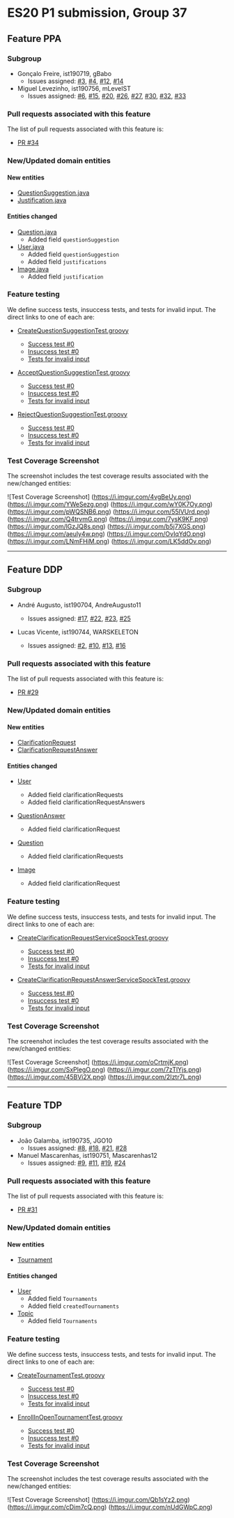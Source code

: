 # ES20 P1 submission, Group 37

## Feature PPA

### Subgroup
 - Gonçalo Freire, ist190719, gBabo
   + Issues assigned: 
   	[#3](https://github.com/tecnico-softeng/es20tg_37-project/issues/3),
   	[#4](https://github.com/tecnico-softeng/es20tg_37-project/issues/4),
   	[#12](https://github.com/tecnico-softeng/es20tg_37-project/issues/12),
   	[#14](https://github.com/tecnico-softeng/es20tg_37-project/issues/14)
 - Miguel Levezinho, ist190756, mLeveIST
   + Issues assigned: 
   	[#6](https://github.com/tecnico-softeng/es20tg_37-project/issues/6),
   	[#15](https://github.com/tecnico-softeng/es20tg_37-project/issues/15),
    [#20](https://github.com/tecnico-softeng/es20tg_37-project/issues/20),
    [#26](https://github.com/tecnico-softeng/es20tg_37-project/issues/26),
    [#27](https://github.com/tecnico-softeng/es20tg_37-project/issues/27),
   	[#30](https://github.com/tecnico-softeng/es20tg_37-project/issues/30),
   	[#32](https://github.com/tecnico-softeng/es20tg_37-project/issues/32),
    [#33](https://github.com/tecnico-softeng/es20tg_37-project/issues/33)
 
### Pull requests associated with this feature

The list of pull requests associated with this feature is:

 - [PR #34](https://github.com/tecnico-softeng/es20tg_37-project/pull/34)


### New/Updated domain entities

#### New entities
 - [QuestionSuggestion.java](https://github.com/tecnico-softeng/es20tg_37-project/blob/master/backend/src/main/java/pt/ulisboa/tecnico/socialsoftware/tutor/questionSuggestion/domain/QuestionSuggestion.java)
 - [Justification.java](https://github.com/tecnico-softeng/es20tg_37-project/blob/master/backend/src/main/java/pt/ulisboa/tecnico/socialsoftware/tutor/questionSuggestion/domain/Justification.java)


#### Entities changed
 - [Question.java](https://github.com/tecnico-softeng/es20tg_37-project/blob/master/backend/src/main/java/pt/ulisboa/tecnico/socialsoftware/tutor/question/domain/Question.java#L59)
   + Added field  `questionSuggestion`
 - [User.java](https://github.com/tecnico-softeng/es20tg_37-project/blob/master/backend/src/main/java/pt/ulisboa/tecnico/socialsoftware/tutor/user/User.java#L78#L82)
   + Added field  `questionSuggestion`
   + Added field  `justifications`
 - [Image.java](https://github.com/tecnico-softeng/es20tg_37-project/blob/master/backend/src/main/java/pt/ulisboa/tecnico/socialsoftware/tutor/question/domain/Image.java#L26) 
   + Added field  `justification`
   


### Feature testing

We define success tests, insuccess tests, and tests for invalid input. The direct links to one of each are:

 - [CreateQuestionSuggestionTest.groovy](https://github.com/tecnico-softeng/es20tg_37-project/blob/master/backend/src/test/groovy/pt/ulisboa/tecnico/socialsoftware/tutor/questionSuggestion/service/CreateQuestionSuggestionTest.groovy)
    + [Success test #0](https://github.com/tecnico-softeng/es20tg_37-project/blob/master/backend/src/test/groovy/pt/ulisboa/tecnico/socialsoftware/tutor/questionSuggestion/service/CreateQuestionSuggestionTest.groovy#L142)
    + [Insuccess test #0](https://github.com/tecnico-softeng/es20tg_37-project/blob/master/backend/src/test/groovy/pt/ulisboa/tecnico/socialsoftware/tutor/questionSuggestion/service/CreateQuestionSuggestionTest.groovy#L284)
    + [Tests for invalid input](https://github.com/tecnico-softeng/es20tg_37-project/blob/master/backend/src/test/groovy/pt/ulisboa/tecnico/socialsoftware/tutor/questionSuggestion/service/CreateQuestionSuggestionTest.groovy#L300)

 - [AcceptQuestionSuggestionTest.groovy](https://github.com/tecnico-softeng/es20tg_37-project/blob/master/backend/src/test/groovy/pt/ulisboa/tecnico/socialsoftware/tutor/questionSuggestion/service/AcceptQuestionSuggestionTest.groovy)
    + [Success test #0](https://github.com/tecnico-softeng/es20tg_37-project/blob/master/backend/src/test/groovy/pt/ulisboa/tecnico/socialsoftware/tutor/questionSuggestion/service/AcceptQuestionSuggestionTest.groovy#L59)
    + [Insuccess test #0](https://github.com/tecnico-softeng/es20tg_37-project/blob/master/backend/src/test/groovy/pt/ulisboa/tecnico/socialsoftware/tutor/questionSuggestion/service/AcceptQuestionSuggestionTest.groovy#L78)
    + [Tests for invalid input](https://github.com/tecnico-softeng/es20tg_37-project/blob/master/backend/src/test/groovy/pt/ulisboa/tecnico/socialsoftware/tutor/questionSuggestion/service/AcceptQuestionSuggestionTest.groovy#L98)

 - [RejectQuestionSuggestionTest.groovy](https://github.com/tecnico-softeng/es20tg_37-project/blob/master/backend/src/test/groovy/pt/ulisboa/tecnico/socialsoftware/tutor/questionSuggestion/service/RejectQuestionSuggestionTest.groovy)
    + [Success test #0](https://github.com/tecnico-softeng/es20tg_37-project/blob/master/backend/src/test/groovy/pt/ulisboa/tecnico/socialsoftware/tutor/questionSuggestion/service/RejectQuestionSuggestionTest.groovy#L79)
    + [Insuccess test #0](https://github.com/tecnico-softeng/es20tg_37-project/blob/master/backend/src/test/groovy/pt/ulisboa/tecnico/socialsoftware/tutor/questionSuggestion/service/RejectQuestionSuggestionTest.groovy#L152)
    + [Tests for invalid input](https://github.com/tecnico-softeng/es20tg_37-project/blob/master/backend/src/test/groovy/pt/ulisboa/tecnico/socialsoftware/tutor/questionSuggestion/service/RejectQuestionSuggestionTest.groovy#L219)


### Test Coverage Screenshot

The screenshot includes the test coverage results associated with the new/changed entities:

![Test Coverage Screenshot]
	(https://i.imgur.com/4vgBeUy.png)
	(https://i.imgur.com/YWeSezg.png)
	(https://i.imgur.com/wY0K7Oy.png)
	(https://i.imgur.com/pWQSNB6.png)
	(https://i.imgur.com/55lVUrd.png)
	(https://i.imgur.com/Q4trvmG.png)
	(https://i.imgur.com/7ysK9KF.png)
	(https://i.imgur.com/lGzJQ8s.png)
	(https://i.imgur.com/b5j7XGS.png)
	(https://i.imgur.com/aeuly4w.png)
	(https://i.imgur.com/OvIqYdO.png)
	(https://i.imgur.com/LNmFHiM.png)
	(https://i.imgur.com/LK5ddOv.png)

---

## Feature DDP

### Subgroup
 - André Augusto, ist190704, AndreAugusto11
   + Issues assigned: 
      [#17](https://github.com/tecnico-softeng/es20tg_37-project/issues/17),
      [#22](https://github.com/tecnico-softeng/es20tg_37-project/issues/22),
      [#23](https://github.com/tecnico-softeng/es20tg_37-project/issues/23),
      [#25](https://github.com/tecnico-softeng/es20tg_37-project/issues/25)

 - Lucas Vicente, ist190744, WARSKELETON
   + Issues assigned: 
      [#2](https://github.com/tecnico-softeng/es20tg_37-project/issues/2),
      [#10](https://github.com/tecnico-softeng/es20tg_37-project/issues/10),
      [#13](https://github.com/tecnico-softeng/es20tg_37-project/issues/13),
      [#16](https://github.com/tecnico-softeng/es20tg_37-project/issues/16)
 
### Pull requests associated with this feature

The list of pull requests associated with this feature is:

 - [PR #29](https://github.com/tecnico-softeng/es20tg_37-project/pull/29)

### New/Updated domain entities

#### New entities
 - [ClarificationRequest](https://github.com/tecnico-softeng/es20tg_37-project/blob/master/backend/src/main/java/pt/ulisboa/tecnico/socialsoftware/tutor/questionDiscussion/domain/ClarificationRequest.java)
 - [ClarificationRequestAnswer](https://github.com/tecnico-softeng/es20tg_37-project/blob/master/backend/src/main/java/pt/ulisboa/tecnico/socialsoftware/tutor/questionDiscussion/domain/ClarificationRequestAnswer.java)

#### Entities changed
 - [User](https://github.com/tecnico-softeng/es20tg_37-project/blob/master/backend/src/main/java/pt/ulisboa/tecnico/socialsoftware/tutor/user/User.java)
   + Added field clarificationRequests
   + Added field clarificationRequestAnswers

 - [QuestionAnswer](https://github.com/tecnico-softeng/es20tg_37-project/blob/master/backend/src/main/java/pt/ulisboa/tecnico/socialsoftware/tutor/answer/domain/QuestionAnswer.java)
   + Added field clarificationRequest

 - [Question](https://github.com/tecnico-softeng/es20tg_37-project/blob/master/backend/src/main/java/pt/ulisboa/tecnico/socialsoftware/tutor/question/domain/Question.java)
   + Added field clarificationRequests

 - [Image](https://github.com/tecnico-softeng/es20tg_37-project/blob/master/backend/src/main/java/pt/ulisboa/tecnico/socialsoftware/tutor/question/domain/Image.java)
   + Added field clarificationRequest

 
### Feature testing

We define success tests, insuccess tests, and tests for invalid input. The direct links to one of each are:

 - [CreateClarificationRequestServiceSpockTest.groovy](https://github.com/tecnico-softeng/es20tg_37-project/blob/master/backend/src/test/groovy/pt/ulisboa/tecnico/socialsoftware/tutor/questionDiscussion/service/createClarificationRequestServiceSpockTest.groovy)
    + [Success test #0](https://github.com/tecnico-softeng/es20tg_37-project/blob/master/backend/src/test/groovy/pt/ulisboa/tecnico/socialsoftware/tutor/questionDiscussion/service/createClarificationRequestServiceSpockTest.groovy#L144)
    + [Insuccess test #0](https://github.com/tecnico-softeng/es20tg_37-project/blob/master/backend/src/test/groovy/pt/ulisboa/tecnico/socialsoftware/tutor/questionDiscussion/service/createClarificationRequestServiceSpockTest.groovy#L257)
    + [Tests for invalid input](https://github.com/tecnico-softeng/es20tg_37-project/blob/master/backend/src/test/groovy/pt/ulisboa/tecnico/socialsoftware/tutor/questionDiscussion/service/createClarificationRequestServiceSpockTest.groovy#L373)

 - [CreateClarificationRequestAnswerServiceSpockTest.groovy](https://github.com/tecnico-softeng/es20tg_37-project/blob/master/backend/src/test/groovy/pt/ulisboa/tecnico/socialsoftware/tutor/questionDiscussion/service/createClarificationRequestAnswerServiceSpockTest.groovy)
    + [Success test #0](https://github.com/tecnico-softeng/es20tg_37-project/blob/master/backend/src/test/groovy/pt/ulisboa/tecnico/socialsoftware/tutor/questionDiscussion/service/createClarificationRequestAnswerServiceSpockTest.groovy#L156)
    + [Insuccess test #0](https://github.com/tecnico-softeng/es20tg_37-project/blob/master/backend/src/test/groovy/pt/ulisboa/tecnico/socialsoftware/tutor/questionDiscussion/service/createClarificationRequestAnswerServiceSpockTest.groovy#L197)
    + [Tests for invalid input](https://github.com/tecnico-softeng/es20tg_37-project/blob/master/backend/src/test/groovy/pt/ulisboa/tecnico/socialsoftware/tutor/questionDiscussion/service/createClarificationRequestAnswerServiceSpockTest.groovy#L287)


### Test Coverage Screenshot

The screenshot includes the test coverage results associated with the new/changed entities:

![Test Coverage Screenshot]
    (https://i.imgur.com/oCrtmjK.png)
    (https://i.imgur.com/SxPlegO.png)
    (https://i.imgur.com/7zTlYjs.png)
    (https://i.imgur.com/45BVi2X.png)
    (https://i.imgur.com/2Iztr7L.png)


---


## Feature TDP

### Subgroup
 - João Galamba, ist190735, JGO10
   + Issues assigned: 
      [#8](https://github.com/tecnico-softeng/es20tg_37-project/issues/8),
	    [#18](https://github.com/tecnico-softeng/es20tg_37-project/issues/18),
	    [#21](https://github.com/tecnico-softeng/es20tg_37-project/issues/21),
	    [#28](https://github.com/tecnico-softeng/es20tg_37-project/issues/28)
 - Manuel Mascarenhas, ist190751, Mascarenhas12
   + Issues assigned: 
      [#9](https://github.com/tecnico-softeng/es20tg_37-project/issues/9), 
	    [#11](https://github.com/tecnico-softeng/es20tg_37-project/issues/11),
	    [#19](https://github.com/tecnico-softeng/es20tg_37-project/issues/19),
	    [#24](https://github.com/tecnico-softeng/es20tg_37-project/issues/24)
 
### Pull requests associated with this feature

The list of pull requests associated with this feature is:

 - [PR #31](https://github.com/tecnico-softeng/es20tg_37-project/pull/31)


### New/Updated domain entities

#### New entities
 - [Tournament](https://github.com/tecnico-softeng/es20tg_37-project/blob/master/backend/src/main/java/pt/ulisboa/tecnico/socialsoftware/tutor/tournament/domain/Tournament.java)

#### Entities changed
 - [User](https://github.com/tecnico-softeng/es20tg_37-project/blob/master/backend/src/main/java/pt/ulisboa/tecnico/socialsoftware/tutor/user/User.java)
   + Added field `Tournaments`
   + Added field `createdTournaments`
- [Topic](https://github.com/tecnico-softeng/es20tg_37-project/blob/master/backend/src/main/java/pt/ulisboa/tecnico/socialsoftware/tutor/question/domain/Topic.java)
   + Added field `Tournaments`
 
### Feature testing

We define success tests, insuccess tests, and tests for invalid input. The direct links to one of each are:

 - [CreateTournamentTest.groovy](https://github.com/tecnico-softeng/es20tg_37-project/blob/master/backend/src/test/groovy/pt/ulisboa/tecnico/socialsoftware/tutor/tournament/service/CreateTournamentTest.groovy)
    + [Success test #0](https://github.com/tecnico-softeng/es20tg_37-project/blob/master/backend/src/test/groovy/pt/ulisboa/tecnico/socialsoftware/tutor/tournament/service/CreateTournamentTest.groovy#L99)
    + [Insuccess test #0](https://github.com/tecnico-softeng/es20tg_37-project/blob/master/backend/src/test/groovy/pt/ulisboa/tecnico/socialsoftware/tutor/tournament/service/CreateTournamentTest.groovy#L192)
    + [Tests for invalid input](https://github.com/tecnico-softeng/es20tg_37-project/blob/master/backend/src/test/groovy/pt/ulisboa/tecnico/socialsoftware/tutor/tournament/service/CreateTournamentTest.groovy#L153)

- [EnrollInOpenTournamentTest.groovy](https://github.com/tecnico-softeng/es20tg_37-project/blob/master/backend/src/test/groovy/pt/ulisboa/tecnico/socialsoftware/tutor/tournament/service/EnrollInOpenTournamentTest.groovy)
    + [Success test #0](https://github.com/tecnico-softeng/es20tg_37-project/blob/master/backend/src/test/groovy/pt/ulisboa/tecnico/socialsoftware/tutor/tournament/service/EnrollInOpenTournamentTest.groovy#L61)
    + [Insuccess test #0](https://github.com/tecnico-softeng/es20tg_37-project/blob/master/backend/src/test/groovy/pt/ulisboa/tecnico/socialsoftware/tutor/tournament/service/EnrollInOpenTournamentTest.groovy#L81)
    + [Tests for invalid input](https://github.com/tecnico-softeng/es20tg_37-project/blob/master/backend/src/test/groovy/pt/ulisboa/tecnico/socialsoftware/tutor/tournament/service/EnrollInOpenTournamentTest.groovy#L40)


### Test Coverage Screenshot

The screenshot includes the test coverage results associated with the new/changed entities:

![Test Coverage Screenshot]
	(https://i.imgur.com/Qb1sYz2.png)
	(https://i.imgur.com/cDim7cQ.png)
	(https://i.imgur.com/nUdGWpC.png)
